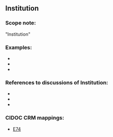 
## Institution 

###  Scope note: 
"Institution" 

### Examples: 

* 
* 
* 

### References to discussions of Institution:

* 

* 

* 

### CIDOC CRM mappings: 

* [E74](http://www.cidoc-crm.org/Entity/e74-group/version-6.2.2)


